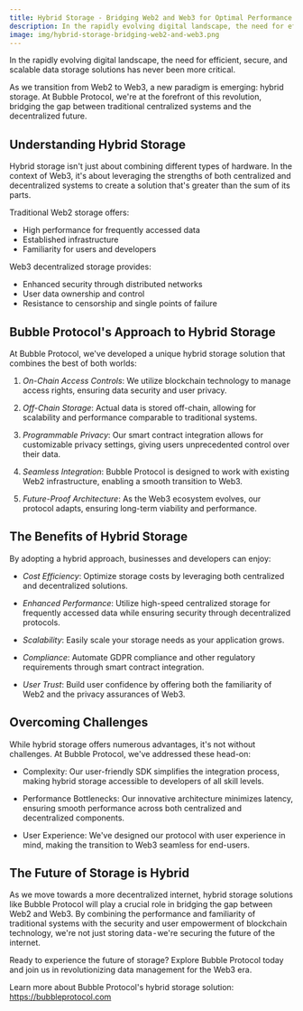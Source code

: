 ```yaml
---
title: Hybrid Storage - Bridging Web2 and Web3 for Optimal Performance
description: In the rapidly evolving digital landscape, the need for efficient, secure, and scalable data storage solutions has never been more critical.
image: img/hybrid-storage-bridging-web2-and-web3.png
---
```


In the rapidly evolving digital landscape, the need for efficient, secure, and scalable data storage solutions has never been more critical.

As we transition from Web2 to Web3, a new paradigm is emerging: hybrid storage. At Bubble Protocol, we're at the forefront of this revolution, bridging the gap between traditional centralized systems and the decentralized future.

## Understanding Hybrid Storage

Hybrid storage isn't just about combining different types of hardware. In the context of Web3, it's about leveraging the strengths of both centralized and decentralized systems to create a solution that's greater than the sum of its parts.

Traditional Web2 storage offers:

- High performance for frequently accessed data
- Established infrastructure
- Familiarity for users and developers

Web3 decentralized storage provides:

- Enhanced security through distributed networks
- User data ownership and control
- Resistance to censorship and single points of failure

## Bubble Protocol's Approach to Hybrid Storage

At Bubble Protocol, we've developed a unique hybrid storage solution that combines the best of both worlds:

1. *On-Chain Access Controls*: We utilize blockchain technology to manage access rights, ensuring data security and user privacy.

2. *Off-Chain Storage*: Actual data is stored off-chain, allowing for scalability and performance comparable to traditional systems.

3. *Programmable Privacy*: Our smart contract integration allows for customizable privacy settings, giving users unprecedented control over their data.

4. *Seamless Integration*: Bubble Protocol is designed to work with existing Web2 infrastructure, enabling a smooth transition to Web3.

5. *Future-Proof Architecture*: As the Web3 ecosystem evolves, our protocol adapts, ensuring long-term viability and performance.

## The Benefits of Hybrid Storage

By adopting a hybrid approach, businesses and developers can enjoy:

- *Cost Efficiency*: Optimize storage costs by leveraging both centralized and decentralized solutions.

- *Enhanced Performance*: Utilize high-speed centralized storage for frequently accessed data while ensuring security through decentralized protocols.

- *Scalability*: Easily scale your storage needs as your application grows.

- *Compliance*: Automate GDPR compliance and other regulatory requirements through smart contract integration.

- *User Trust*: Build user confidence by offering both the familiarity of Web2 and the privacy assurances of Web3.

## Overcoming Challenges

While hybrid storage offers numerous advantages, it's not without challenges. At Bubble Protocol, we've addressed these head-on:

- Complexity: Our user-friendly SDK simplifies the integration process, making hybrid storage accessible to developers of all skill levels.

- Performance Bottlenecks: Our innovative architecture minimizes latency, ensuring smooth performance across both centralized and decentralized components.

- User Experience: We've designed our protocol with user experience in mind, making the transition to Web3 seamless for end-users.

## The Future of Storage is Hybrid

As we move towards a more decentralized internet, hybrid storage solutions like Bubble Protocol will play a crucial role in bridging the gap between Web2 and Web3. By combining the performance and familiarity of traditional systems with the security and user empowerment of blockchain technology, we're not just storing data - we're securing the future of the internet.

Ready to experience the future of storage? Explore Bubble Protocol today and join us in revolutionizing data management for the Web3 era.

Learn more about Bubble Protocol's hybrid storage solution:
https://bubbleprotocol.com